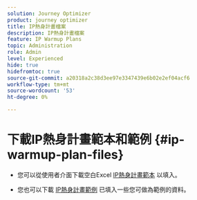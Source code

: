 ```yaml
---
solution: Journey Optimizer
product: journey optimizer
title: IP熱身計畫檔案
description: IP熱身計畫檔案
feature: IP Warmup Plans
topic: Administration
role: Admin
level: Experienced
hide: true
hidefromtoc: true
source-git-commit: a20318a2c38d3ee97e3347439e6b02e2ef04acf6
workflow-type: tm+mt
source-wordcount: '53'
ht-degree: 0%

---
```


# 下載IP熱身計畫範本和範例 {#ip-warmup-plan-files}

<!--
DO NOT MAKE PUBLIC AND DO NOT DELETE
This page is not supposed to be publicly accessible. Its only purpose is to make the referenced IP warmup plan files (template and sample) available from the UI. They should be downloaded from the UI by AJO customers but not from public documentation pages.
-->

* 您可以從使用者介面下載空白Excel [IP熱身計畫範本](assets/IPWarmupPlan-Template.xlsx) 以填入。

* 您也可以下載 [IP熱身計畫範例](assets/IPWarmupPlan-Sample.xlsx) 已填入一些您可做為範例的資料。

